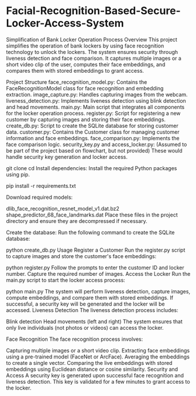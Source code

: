 # Facial-Recognition-Based-Secure-Locker-Access-System
Simplification of Bank Locker Operation Process
Overview
This project simplifies the operation of bank lockers by using face recognition technology to unlock the lockers. The system ensures security through liveness detection and face comparison. It captures multiple images or a short video clip of the user, computes their face embeddings, and compares them with stored embeddings to grant access.

Project Structure
face_recognition_model.py: Contains the FaceRecognitionModel class for face recognition and embedding extraction.
image_capture.py: Handles capturing images from the webcam.
liveness_detection.py: Implements liveness detection using blink detection and head movements.
main.py: Main script that integrates all components for the locker operation process.
register.py: Script for registering a new customer by capturing images and storing their face embeddings.
create_db.py: Script to create the SQLite database for storing customer data.
customer.py: Contains the Customer class for managing customer information and face embeddings.
face_comparison.py: Implements the face comparison logic.
security_key.py and access_locker.py: (Assumed to be part of the project based on flowchart, but not provided) These would handle security key generation and locker access.

git clone <repository-url>
cd <repository-name>
Install dependencies:
Install the required Python packages using pip.


pip install -r requirements.txt

Download required models:

dlib_face_recognition_resnet_model_v1.dat.bz2
shape_predictor_68_face_landmarks.dat
Place these files in the project directory and ensure they are decompressed if necessary.

Create the database:
Run the following command to create the SQLite database:

python create_db.py
Usage
Register a Customer
Run the register.py script to capture images and store the customer's face embeddings:

python register.py
Follow the prompts to enter the customer ID and locker number. Capture the required number of images.
Access the Locker
Run the main.py script to start the locker access process:

python main.py
The system will perform liveness detection, capture images, compute embeddings, and compare them with stored embeddings. If successful, a security key will be generated and the locker will be accessed.
Liveness Detection
The liveness detection process includes:

Blink detection
Head movements (left and right)
The system ensures that only live individuals (not photos or videos) can access the locker.

Face Recognition
The face recognition process involves:

Capturing multiple images or a short video clip.
Extracting face embeddings using a pre-trained model (FaceNet or ArcFace).
Averaging the embeddings to create a single vector.
Comparing the live embeddings with stored embeddings using Euclidean distance or cosine similarity.
Security and Access
A security key is generated upon successful face recognition and liveness detection. This key is validated for a few minutes to grant access to the locker.
